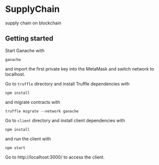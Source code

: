 # SupplyChain

supply chain on blockchain

## Getting started

Start Ganache with
```
ganache
```
and import the first private key into the MetaMask and switch network to localhost.

Go to `truffle` directory and
install Truffle dependencies with
```
npm install
```
and migrate contracts with
```
truffle migrate --network ganache
```

Go to `client` directory and
install client dependencies with
```
npm install
```
and run the client with
```
npm start
```

Go to http://localhost:3000/ to access the client.
